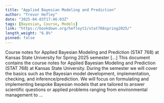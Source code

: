 ```yaml
---
title: "Applied Bayesian Modeling and Prediction"
author: "Trevor Hefley"
date: "2025-04-03T17:46:03Z"
tags: [Bayesian, Course, Models]
link: "https://bookdown.org/hefleyt2/stat768spring2025/"
length_weight: "6.8%"
pinned: false
---
```


Course notes for Applied Bayesian Modeling and Prediction (STAT 768) at Kansas State University for Spring 2025 semester [...] This document contains the course notes for Applied Bayesian Modeling and Prediction (STAT 768) at Kansas State University. During the semester we will cover the basics such as the Bayesian model development, implementation, checking, and inference/prediction. We will focus on formulating and implementing bespoke Bayesian models that are tailored to answer scientific questions or applied problems ranging from environmental management to ...
